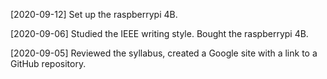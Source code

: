 [2020-09-12] Set up the raspberrypi 4B.

[2020-09-06] Studied the IEEE writing style. Bought the raspberrypi 4B.

[2020-09-05] Reviewed the syllabus, created a Google site with a link to a GitHub repository.
